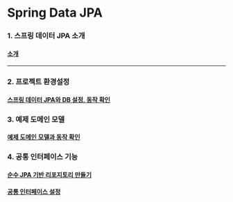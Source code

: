 # Spring Data JPA

### 1. 스프링 데이터 JPA 소개

#### [소개](study/1-소개.md)

---

### 2. 프로젝트 환경설정

#### [스프링 데이터 JPA와 DB 설정, 동작 확인](study/6-스프링-데이터-JPA와-DB-설정-동작확인.md)

### 3. 예제 도메인 모델

#### [예제 도메인 모델과 동작 확인](study/7-예제-도메인-모델과-동작확인.md)

### 4. 공통 인터페이스 기능

#### [순수 JPA 기반 리포지토리 만들기](study/8-순수-JPA-기반-리포지토리-만들기.md)

#### [공통 인터페이스 설정](study/9-공통-인터페이스-설정.md)